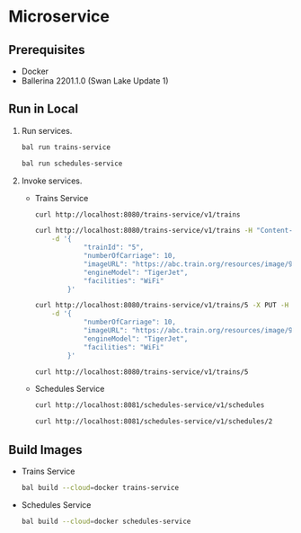 # Microservice

## Prerequisites

- Docker
- Ballerina 2201.1.0 (Swan Lake Update 1)

## Run in Local

1.  Run services.

    ```sh
    bal run trains-service
    ```

    ```sh
    bal run schedules-service
    ```

2.  Invoke services.

    -   Trains Service
        ```sh
        curl http://localhost:8080/trains-service/v1/trains
        
        curl http://localhost:8080/trains-service/v1/trains -H "Content-Type:application/json" \
            -d '{
                    "trainId": "5",
                    "numberOfCarriage": 10,
                    "imageURL": "https://abc.train.org/resources/image/98215.png",
                    "engineModel": "TigerJet",
                    "facilities": "WiFi"
                }'

        curl http://localhost:8080/trains-service/v1/trains/5 -X PUT -H "Content-Type:application/json" \
            -d '{
                    "numberOfCarriage": 10,
                    "imageURL": "https://abc.train.org/resources/image/98215-new-image-441152335.png",
                    "engineModel": "TigerJet",
                    "facilities": "WiFi"
                }'
        
        curl http://localhost:8080/trains-service/v1/trains/5
        ```

    -   Schedules Service
        ```sh
        curl http://localhost:8081/schedules-service/v1/schedules
        
        curl http://localhost:8081/schedules-service/v1/schedules/2
        ```

## Build Images

-   Trains Service
    ```sh
    bal build --cloud=docker trains-service
    ```

-   Schedules Service
    ```sh
    bal build --cloud=docker schedules-service
    ```
